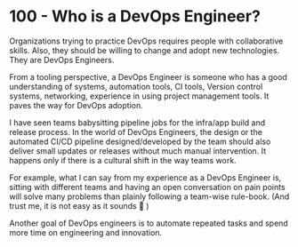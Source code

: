 # 100 - Who is a DevOps Engineer?

Organizations trying to practice DevOps requires people with collaborative skills. Also, they should be willing to change and adopt new technologies. They are DevOps Engineers.

From a tooling perspective, a DevOps Engineer is someone who has a good understanding of systems, automation tools, CI tools, Version control systems, networking, experience in using project management tools. It paves the way for DevOps adoption.

I have seen teams babysitting pipeline jobs for the infra/app build and release process. In the world of DevOps Engineers, the design or the automated CI/CD pipeline designed/developed by the team should also deliver small updates or releases without much manual intervention. It happens only if there is a cultural shift in the way teams work.

For example, what I can say from my experience as a DevOps Engineer is, sitting with different teams and having an open conversation on pain points will solve many problems than plainly following a team-wise rule-book. (And trust me, it is not easy as it sounds 🙂 )

Another goal of DevOps engineers is to automate repeated tasks and spend more time on engineering and innovation.
